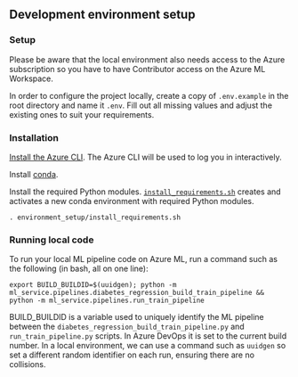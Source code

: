 ## Development environment setup

### Setup

Please be aware that the local environment also needs access to the Azure subscription so you have to have Contributor access on the Azure ML Workspace.

In order to configure the project locally, create a copy of `.env.example` in the root directory and name it `.env`. Fill out all missing values and adjust the existing ones to suit your requirements. 

### Installation

[Install the Azure CLI](https://docs.microsoft.com/en-us/cli/azure/install-azure-cli). The Azure CLI will be used to log you in interactively.

Install [conda](https://docs.conda.io/projects/conda/en/latest/user-guide/tasks/manage-environments.html). 

Install the required Python modules. [`install_requirements.sh`](https://github.com/microsoft/MLOpsPython/blob/master/environment_setup/install_requirements.sh) creates and activates a new conda environment with required Python modules.

```
. environment_setup/install_requirements.sh 
```

### Running local code

To run your local ML pipeline code on Azure ML, run a command such as the following (in bash, all on one line):

```
export BUILD_BUILDID=$(uuidgen); python -m ml_service.pipelines.diabetes_regression_build_train_pipeline && python -m ml_service.pipelines.run_train_pipeline
```

BUILD_BUILDID is a variable used to uniquely identify the ML pipeline between the
`diabetes_regression_build_train_pipeline.py` and `run_train_pipeline.py` scripts. In Azure DevOps it is
set to the current build number. In a local environment, we can use a command such as
`uuidgen` so set a different random identifier on each run, ensuring there are 
no collisions.
